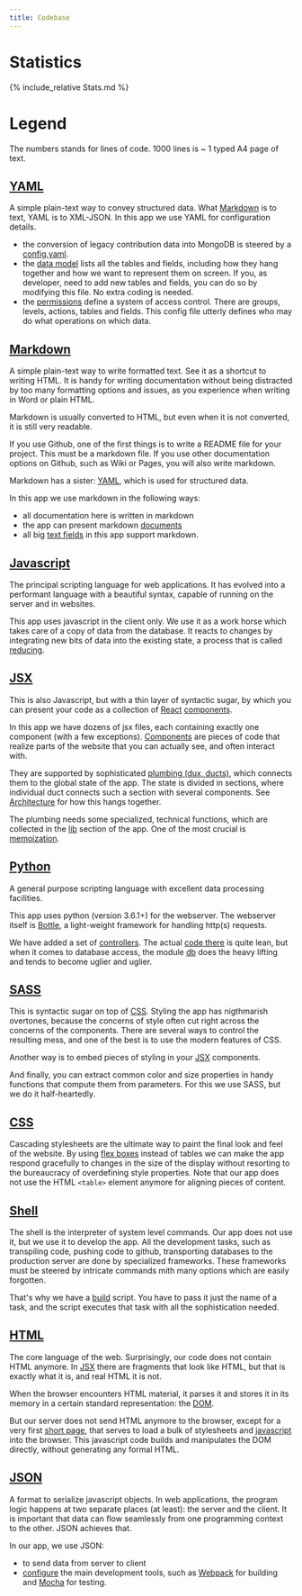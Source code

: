 ```yaml
---
title: Codebase
---
```


# Statistics

{% include_relative Stats.md %}

# Legend

The numbers stands for lines of code.
1000 lines is ~ 1 typed A4 page of text.

## [YAML](http://www.yaml.org)

A simple plain-text way to convey structured data.
What [Markdown](#markdown) is to text, YAML is to XML-JSON.
In this app we use YAML for configuration details.

* the conversion of legacy contribution data into MongoDB is steered by a 
  [config.yaml]({{site.repBase}}/static/tools/config.yaml).
* the [data model]({{site.repBase}}/server/models/data.yaml) lists all the tables
  and fields, including how they hang together and how we want to represent them on screen.
  If you, as developer, need to add new tables and fields, you can do so by modifying this
  file. No extra coding is needed.
* the [permissions]({{site.repBase}}/server/models/permissions.yaml) define a system of
  access control. There are groups, levels, actions, tables and fields. This config file
  utterly defines who may do what operations on which data.

## [Markdown](https://guides.github.com/features/mastering-markdown/)

A simple plain-text way to write formatted text.
See it as a shortcut to writing HTML.
It is handy for writing documentation without being distracted by too many
formatting options and issues, as you experience when writing in Word or plain HTML.

Markdown is usually converted to HTML, but even when it is not converted, it is still
very readable.

If you use Github, one of the first things is to write a README file for your project.
This must be a markdown file.
If you use other documentation options on Github, such as Wiki or Pages, you will also
write markdown.

Markdown has a sister: [YAML](#yaml), which is used for structured data.

In this app we use markdown in the following ways:

* all documentation here is written in markdown
* the app can present markdown [documents](Components#docmd)
* all big [text fields](Components#markdownarea) in this app support markdown.

## [Javascript](https://developer.mozilla.org/en-US/docs/Web/JavaScript)

The principal scripting language for web applications.
It has evolved into a performant language with a beautiful syntax, capable
of running on the server and in websites.

This app uses javascript in the client only.
We use it as a work horse which takes care of a copy of data from the database.
It reacts to changes by integrating new bits of data into the existing state,
a process that is called [reducing](Dux).

## [JSX](https://facebook.github.io/react/docs/introducing-jsx.html)

This is also Javascript, but with a thin layer of syntactic sugar, by which you
can present your code as a collection of [React](https://facebook.github.io/react/)
[components](https://facebook.github.io/react/docs/react-component.html).

In this app we have dozens of jsx files, each containing exactly one component
(with a few exceptions).
[Components](Components) are pieces of code that realize parts of the website
that you can actually see, and often interact with.

They are supported by sophisticated [plumbing (dux, ducts)](Dux),
which connects them to the global
state of the app.
The state is divided in sections, where individual duct connects such a section
with several components. See [Architecture](Architecture) for how this hangs together.

The plumbing needs some specialized, technical functions, which are collected in the
[lib](Lib) section of the app.
One of the most crucial is [memoization](Lib#memo).

## [Python](https://docs.python.org/3/)

A general purpose scripting language with excellent data processing facilities.

This app uses python (version 3.6.1+) for the webserver. The webserver itself
is [Bottle](http://bottlepy.org/docs/dev/),
a light-weight framework for handling
http(s) requests.

We have added a set of [controllers](Server).
The actual [code there]({{site.serverBase}}/controllers/controller.py) is quite lean,
but when it comes to database access, the module
[db]({{site.serverBase}}/controllers/db.py) does the heavy lifting and tends
to become uglier and uglier.

## [SASS](http://sass-lang.com)

This is syntactic sugar on top of [CSS](#css).
Styling the app has nigthmarish overtones, because the concerns of style often cut
right across the concerns of the components.
There are several ways to control the resulting mess, and one of the best is to use
the modern features of CSS.

Another way is to embed pieces of styling in your [JSX](#jsx) components.

And finally, you can extract common color and size properties in handy functions that compute
them from parameters.
For this we use SASS, but we do it half-heartedly.

## [CSS](https://developer.mozilla.org/en-US/docs/Web/CSS)

Cascading stylesheets are the ultimate way to paint the final look and feel of the website.
By using [flex boxes](http://sass-lang.com) instead of tables we can make
the app respond gracefully to changes in the size of the display without
resorting to the bureaucracy of overdefining style properties.
Note that our app does not use the HTML `<table>` element anymore for aligning pieces of content.

## [Shell](https://www.gnu.org/software/bash/)

The shell is the interpreter of system level commands. 
Our app does not use it, but we use it to develop the app.
All the development tasks, such as transpiling code, pushing code to github, transporting
databases to the production server are done by specialized frameworks.
These frameworks must be steered by intricate commands mith many options which are
easily forgotten.

That's why we have a [build]({{site.repBase}}/build.sh) script.
You have to pass it just the name of a task, and the script executes that task with all the
sophistication needed.

## [HTML](https://developer.mozilla.org/en-US/docs/Web/HTML)

The core language of the web.
Surprisingly, our code does not contain HTML anymore.
In [JSX](#jsx) there are fragments that look like HTML, but that is exactly what it is, and
real HTML it is not.

When the browser encounters HTML material, it parses it and stores it in its memory in a certain
standard representation: the [DOM](React#dom).

But our server does not send HTML anymore to the browser, except for a very first
[short page]({{site.serverBase}}/views/index.tpl),
that serves to load a bulk of stylesheets and [javascript](#javascript) into the browser.
This javascript code builds and manipulates the DOM directly, without generating any formal HTML.

## [JSON](https://developer.mozilla.org/en-US/docs/Web/JavaScript/Reference/Global_Objects/JSON)

A format to serialize javascript objects.
In web applications, the program logic happens at two separate places (at least):
the server and the client. 
It is important that data can flow seamlessly from one programming context to the other.
JSON achieves that.

In our app, we use JSON:

* to send data from server to client
* [configure]({{site.clientBase}}/webpack.config.js) the main development tools, such as
  [Webpack](https://webpack.js.org/concepts/) for building and [Mocha](https://mochajs.org) for testing.
 
